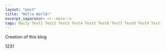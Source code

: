```yaml
---
layout: "post"
title: "Hello World!"
excerpt_separator: <!--more-->
tags: Daily Test1 Test2 Test3 Test4 Test5 Test6 Test7 Test8 Test9 Test10 
---
```


Creation of this blog<!--more-->

1231

